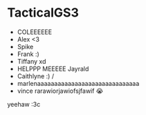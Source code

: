 # TacticalGS3
 

- COLEEEEEE
- Alex <3
- Spike
- Frank :)
- Tiffany xd
- HELPPP MEEEEE Jayrald
- Caithlyne :) /
- marlenaaaaaaaaaaaaaaaaaaaaaaaaaaaaaa
- vince rarawiorjawiofsjfawif 😭

yeehaw :3c